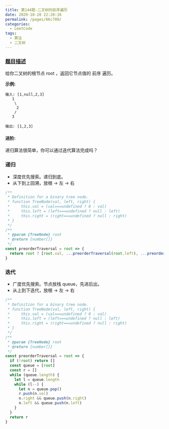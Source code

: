 ```yaml
---
title: 第144题-二叉树的前序遍历
date: 2020-10-28 22:20:16
permalink: /pages/66c780/
categories:
  - LeetCode
tags:
  - 算法
  - 二叉树
---
```


### [题目描述](https://leetcode-cn.com/problems/binary-tree-preorder-traversal/)

给你二叉树的根节点 root ，返回它节点值的 前序 遍历。

**示例:**

```
输入: [1,null,2,3]
   1
    \
     2
    /
   3

输出: [1,2,3]
```

#### 进阶:

递归算法很简单，你可以通过迭代算法完成吗？

<!-- more -->

### 递归

- 深度优先搜索。递归到底。
- 从下到上回溯，放根 → 左 → 右

```JavaScript
/**
 * Definition for a binary tree node.
 * function TreeNode(val, left, right) {
 *     this.val = (val===undefined ? 0 : val)
 *     this.left = (left===undefined ? null : left)
 *     this.right = (right===undefined ? null : right)
 * }
 */
/**
 * @param {TreeNode} root
 * @return {number[]}
 */
const preorderTraversal = root => {
  return root ? [root.val, ...preorderTraversal(root.left), ...preorderTraversal(root.right)] : []
}
```

### 迭代

- 广度优先搜索。节点放栈 queue，先进后出。
- 从上到下迭代，放根 → 左 → 右

```JavaScript
/**
 * Definition for a binary tree node.
 * function TreeNode(val, left, right) {
 *     this.val = (val===undefined ? 0 : val)
 *     this.left = (left===undefined ? null : left)
 *     this.right = (right===undefined ? null : right)
 * }
 */
/**
 * @param {TreeNode} root
 * @return {number[]}
 */
const preorderTraversal = root => {
  if (!root) return []
  const queue = [root]
  const r = []
  while (queue.length) {
    let l = queue.length
    while (l--) {
      let n = queue.pop()
      r.push(n.val)
      n.right && queue.push(n.right)
      n.left && queue.push(n.left)
    }
  }
  return r
}
```
